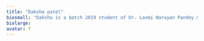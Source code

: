 ```yaml
---
title: "Daksha patel"
biosmall: "Daksha is a batch 2019 student of Dr. Laxmi Narayan Pandey medical college Ratlam"
biolarge:
avatar: f
---
```

